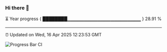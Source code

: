 ### Hi there 👋

⏳ Year progress { ████████▁▁▁▁▁▁▁▁▁▁▁▁▁▁▁▁▁▁▁▁▁▁ } 28.91 %

---

⏰ Updated on Wed, 16 Apr 2025 12:23:53 GMT

![Progress Bar CI](https://github.com/code-lakshay/GitHub-Actions-Demo/workflows/Progress%20Bar%20CI/badge.svg)
